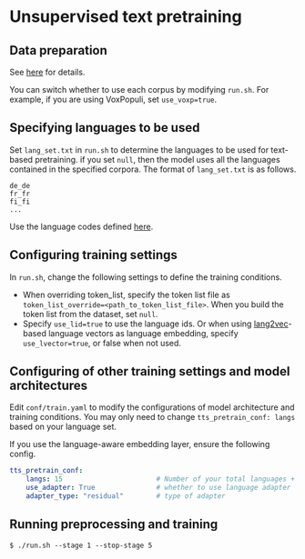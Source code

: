 # Unsupervised text pretraining

## Data preparation
See [here](https://github.com/Takaaki-Saeki/zm-text-tts/blob/master/README.md) for details.

You can switch whether to use each corpus by modifying `run.sh`.
For example, if you are using VoxPopuli, set `use_voxp=true`.

## Specifying languages to be used
Set `lang_set.txt` in `run.sh` to determine the languages to be used for text-based pretraining.
if you set `null`, then the model uses all the languages contained in the specified corpora.
The format of `lang_set.txt` is as follows.
```
de_de
fr_fr
fi_fi
...
```
Use the language codes defined [here](https://github.com/Takaaki-Saeki/zm-text-tts/blob/master/lang_table.md).

## Configuring training settings
In `run.sh`, change the following settings to define the training conditions.
- When overriding token_list, specify the token list file as `token_list_override=<path_to_token_list_file>`. When you build the token list from the dataset, set `null`.
- Specify `use_lid=true` to use the language ids. Or when using [lang2vec](https://github.com/antonisa/lang2vec)-based language vectors as language embedding, specify `use_lvector=true`, or false when not used.

## Configuring of other training settings and model architectures
Edit `conf/train.yaml` to modify the configurations of model architecture and training conditions.
You may only need to change `tts_pretrain_conf: langs` based on your language set.

If you use the language-aware embedding layer, ensure the following config.
```yaml
tts_pretrain_conf:
    langs: 15                       # Number of your total languages + 1
    use_adapter: True               # whether to use language adapter
    adapter_type: "residual"        # type of adapter
```

## Running preprocessing and training
```
$ ./run.sh --stage 1 --stop-stage 5
```